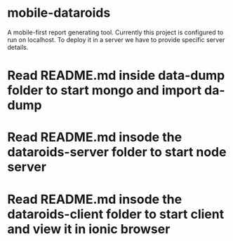 # mobile-dataroids
A mobile-first report generating tool.
Currently this project is configured to run on localhost.
To deploy it in a server we have to provide specific server details.

# Read README.md inside data-dump folder to start mongo and import da-dump
# Read README.md insode the dataroids-server folder to start node server
# Read README.md insode the dataroids-client folder to start client and view it in ionic browser

